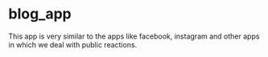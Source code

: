 # blog_app
This app is very similar to the apps like facebook, instagram and other apps in which we deal with public reactions.

